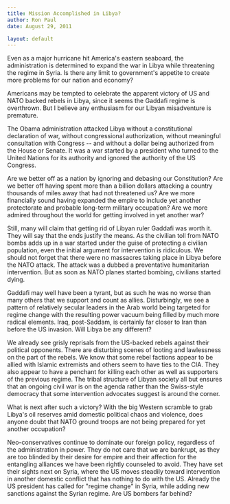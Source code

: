 ```yaml
---
title: Mission Accomplished in Libya?
author: Ron Paul
date: August 29, 2011

layout: default
---
```


Even as a major hurricane hit America's eastern seaboard, the
administration is determined to expand the war in Libya while
threatening the regime in Syria. Is there any limit to government's
appetite to create more problems for our nation and economy?

Americans may be tempted to celebrate the apparent victory of US and
NATO backed rebels in Libya, since it seems the Gaddafi regime is
overthrown. But I believe any enthusiasm for our Libyan misadventure is
premature.

The Obama administration attacked Libya without a constitutional
declaration of war, without congressional authorization, without
meaningful consultation with Congress -- and without a dollar being
authorized from the House or Senate. It was a war started by a
president who turned to the United Nations for its authority and
ignored the authority of the US Congress.

Are we better off as a nation by ignoring and debasing our
Constitution? Are we better off having spent more than a billion
dollars attacking a country thousands of miles away that had not
threatened us? Are we more financially sound having expanded the empire
to include yet another protectorate and probable long-term military
occupation? Are we more admired throughout the world for getting
involved in yet another war?

Still, many will claim that getting rid of Libyan ruler Gaddafi was
worth it. They will say that the ends justify the means. As the
civilian toll from NATO bombs adds up in a war started under the guise
of protecting a civilian population, even the initial argument for
intervention is ridiculous. We should not forget that there were no
massacres taking place in Libya before the NATO attack. The attack was
a dubbed a preventative humanitarian intervention. But as soon as NATO
planes started bombing, civilians started dying.

Gaddafi may well have been a tyrant, but as such he was no worse than
many others that we support and count as allies. Disturbingly, we see a
pattern of relatively secular leaders in the Arab world being targeted
for regime change with the resulting power vacuum being filled by much
more radical elements. Iraq, post-Saddam, is certainly far closer to
Iran than before the US invasion. Will Libya be any different?

We already see grisly reprisals from the US-backed rebels against their
political opponents. There are disturbing scenes of looting and
lawlessness on the part of the rebels. We know that some rebel factions
appear to be allied with Islamic extremists and others seem to have
ties to the CIA. They also appear to have a penchant for killing each
other as well as supporters of the previous regime. The tribal
structure of Libyan society all but ensures that an ongoing civil war
is on the agenda rather than the Swiss-style democracy that some
intervention advocates suggest is around the corner.

What is next after such a victory? With the big Western scramble to
grab Libya's oil reserves amid domestic political chaos and violence,
does anyone doubt that NATO ground troops are not being prepared for
yet another occupation?

Neo-conservatives continue to dominate our foreign policy, regardless
of the administration in power. They do not care that we are bankrupt,
as they are too blinded by their desire for empire and their affection
for the entangling alliances we have been rightly counseled to avoid.
They have set their sights next on Syria, where the US moves steadily
toward intervention in another domestic conflict that has nothing to do
with the US. Already the US president has called for "regime change" in
Syria, while adding new sanctions against the Syrian regime. Are US
bombers far behind?
